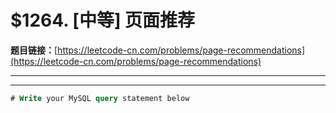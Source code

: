 # $1264. [中等] 页面推荐

**题目链接：**[https://leetcode-cn.com/problems/page-recommendations](https://leetcode-cn.com/problems/page-recommendations)

---

<Cards card="leetcode_1264_page-recommendations"></Cards>

---

```sql
# Write your MySQL query statement below
```